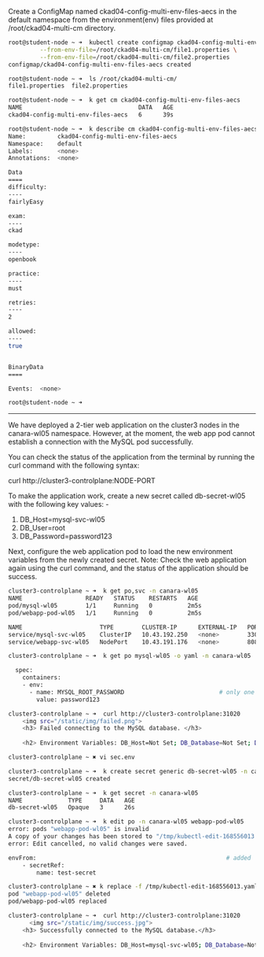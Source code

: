 Create a ConfigMap named ckad04-config-multi-env-files-aecs in the default namespace from the environment(env) files provided at /root/ckad04-multi-cm directory.

```bash
root@student-node ~ ➜  kubectl create configmap ckad04-config-multi-env-files-aecs \
         --from-env-file=/root/ckad04-multi-cm/file1.properties \
         --from-env-file=/root/ckad04-multi-cm/file2.properties
configmap/ckad04-config-multi-env-files-aecs created

root@student-node ~ ➜  ls /root/ckad04-multi-cm/
file1.properties  file2.properties

root@student-node ~ ➜  k get cm ckad04-config-multi-env-files-aecs 
NAME                                 DATA   AGE
ckad04-config-multi-env-files-aecs   6      39s

root@student-node ~ ➜  k describe cm ckad04-config-multi-env-files-aecs 
Name:         ckad04-config-multi-env-files-aecs
Namespace:    default
Labels:       <none>
Annotations:  <none>

Data
====
difficulty:
----
fairlyEasy

exam:
----
ckad

modetype:
----
openbook

practice:
----
must

retries:
----
2

allowed:
----
true


BinaryData
====

Events:  <none>

root@student-node ~ ➜  
```

---

We have deployed a 2-tier web application on the cluster3 nodes in the canara-wl05 namespace. However, at the moment, the web app pod cannot establish a connection with the MySQL pod successfully.

You can check the status of the application from the terminal by running the curl command with the following syntax:

curl http://cluster3-controlplane:NODE-PORT

To make the application work, create a new secret called db-secret-wl05 with the following key values: -

1. DB_Host=mysql-svc-wl05
2. DB_User=root
3. DB_Password=password123

Next, configure the web application pod to load the new environment variables from the newly created secret.
Note: Check the web application again using the curl command, and the status of the application should be success.

```bash
cluster3-controlplane ~ ➜  k get po,svc -n canara-wl05
NAME                  READY   STATUS    RESTARTS   AGE
pod/mysql-wl05        1/1     Running   0          2m5s                                    # one env is configured
pod/webapp-pod-wl05   1/1     Running   0          2m5s                                    # no env is configured.

NAME                      TYPE        CLUSTER-IP      EXTERNAL-IP   PORT(S)          AGE
service/mysql-svc-wl05    ClusterIP   10.43.192.250   <none>        3306/TCP         2m5s
service/webapp-svc-wl05   NodePort    10.43.191.176   <none>        8080:31020/TCP   2m5s

cluster3-controlplane ~ ➜  k get po mysql-wl05 -o yaml -n canara-wl05 

  spec:
    containers:
    - env:
      - name: MYSQL_ROOT_PASSWORD                           # only one env is mentioned
        value: password123

cluster3-controlplane ~ ➜  curl http://cluster3-controlplane:31020
    <img src="/static/img/failed.png">
    <h3> Failed connecting to the MySQL database. </h3>
    
    <h2> Environment Variables: DB_Host=Not Set; DB_Database=Not Set; DB_User=Not Set; DB_Password=Not Set; 2003: Can&#39;t connect to MySQL server on &#39;localhost:3306&#39; (111 Connection refused) </h2>

cluster3-controlplane ~ ✖ vi sec.env

cluster3-controlplane ~ ➜  k create secret generic db-secret-wl05 -n canara-wl05 --from-env-file sec.env
secret/db-secret-wl05 created

cluster3-controlplane ~ ➜  k get secret -n canara-wl05 
NAME             TYPE     DATA   AGE
db-secret-wl05   Opaque   3      26s

cluster3-controlplane ~ ➜  k edit po -n canara-wl05 webapp-pod-wl05               # webpod, not database pod.             
error: pods "webapp-pod-wl05" is invalid
A copy of your changes has been stored to "/tmp/kubectl-edit-168556013.yaml"
error: Edit cancelled, no valid changes were saved.

envFrom:                                                      # added
    - secretRef:
        name: test-secret

cluster3-controlplane ~ ✖ k replace -f /tmp/kubectl-edit-168556013.yaml --force
pod "webapp-pod-wl05" deleted
pod/webapp-pod-wl05 replaced

cluster3-controlplane ~ ➜  curl http://cluster3-controlplane:31020
      <img src="/static/img/success.jpg">
    <h3> Successfully connected to the MySQL database.</h3>
  
    <h2> Environment Variables: DB_Host=mysql-svc-wl05; DB_Database=Not Set; DB_User=root; DB_Password=password123;  </h2>
```
